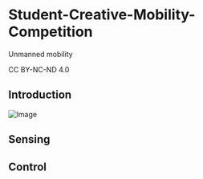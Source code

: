 # Student-Creative-Mobility-Competition
Unmanned mobility

CC BY-NC-ND 4.0

## Introduction

![Image](https://github.com/user-attachments/assets/f3e116fb-0d5b-4a41-a475-35570b2f7b5f)
## Sensing

## Control
